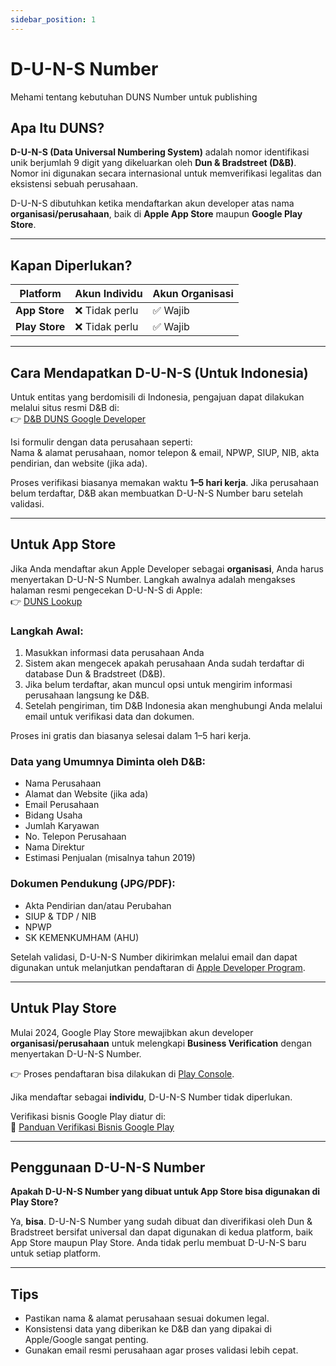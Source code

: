 ```yaml
---
sidebar_position: 1
---
```


# D-U-N-S Number

Mehami tentang kebutuhan DUNS Number untuk publishing

## Apa Itu DUNS?
**D-U-N-S (Data Universal Numbering System)** adalah nomor identifikasi unik berjumlah 9 digit yang dikeluarkan oleh **Dun & Bradstreet (D&B)**. Nomor ini digunakan secara internasional untuk memverifikasi legalitas dan eksistensi sebuah perusahaan.

D-U-N-S dibutuhkan ketika mendaftarkan akun developer atas nama **organisasi/perusahaan**, baik di **Apple App Store** maupun **Google Play Store**.

---

## Kapan Diperlukan?

| Platform        | Akun Individu | Akun Organisasi |
|-----------------|---------------|-----------------|
| **App Store**   | ❌ Tidak perlu | ✅ Wajib         |
| **Play Store**  | ❌ Tidak perlu | ✅ Wajib         |

---

## Cara Mendapatkan D-U-N-S (Untuk Indonesia)

Untuk entitas yang berdomisili di Indonesia, pengajuan dapat dilakukan melalui situs resmi D&B di:  
👉 [D&B DUNS Google Developer](https://dnb.co.id/dunsnumber/google-developer)

Isi formulir dengan data perusahaan seperti:  
Nama & alamat perusahaan, nomor telepon & email, NPWP, SIUP, NIB, akta pendirian, dan website (jika ada).

Proses verifikasi biasanya memakan waktu **1–5 hari kerja**. Jika perusahaan belum terdaftar, D&B akan membuatkan D-U-N-S Number baru setelah validasi.

---

## Untuk App Store

Jika Anda mendaftar akun Apple Developer sebagai **organisasi**, Anda harus menyertakan D-U-N-S Number. Langkah awalnya adalah mengakses halaman resmi pengecekan D-U-N-S di Apple:  
👉 [DUNS Lookup](https://developer.apple.com/enroll/duns-lookup/)

### Langkah Awal:

1. Masukkan informasi data perusahaan Anda
2. Sistem akan mengecek apakah perusahaan Anda sudah terdaftar di database Dun & Bradstreet (D&B).
3. Jika belum terdaftar, akan muncul opsi untuk mengirim informasi perusahaan langsung ke D&B.
4. Setelah pengiriman, tim D&B Indonesia akan menghubungi Anda melalui email untuk verifikasi data dan dokumen.

Proses ini gratis dan biasanya selesai dalam 1–5 hari kerja.

### Data yang Umumnya Diminta oleh D&B:
- Nama Perusahaan  
- Alamat dan Website (jika ada)  
- Email Perusahaan  
- Bidang Usaha
- Jumlah Karyawan  
- No. Telepon Perusahaan
- Nama Direktur  
- Estimasi Penjualan (misalnya tahun 2019)

### Dokumen Pendukung (JPG/PDF):
- Akta Pendirian dan/atau Perubahan  
- SIUP & TDP / NIB  
- NPWP  
- SK KEMENKUMHAM (AHU)

Setelah validasi, D-U-N-S Number dikirimkan melalui email dan dapat digunakan untuk melanjutkan pendaftaran di [Apple Developer Program](https://developer.apple.com/programs/enroll/).

---

## Untuk Play Store

Mulai 2024, Google Play Store mewajibkan akun developer **organisasi/perusahaan** untuk melengkapi **Business Verification** dengan menyertakan D-U-N-S Number.

👉 Proses pendaftaran bisa dilakukan di [Play Console](https://play.google.com/console/signup).

Jika mendaftar sebagai **individu**, D-U-N-S Number tidak diperlukan.

Verifikasi bisnis Google Play diatur di:  
📖 [Panduan Verifikasi Bisnis Google Play](https://support.google.com/googleplay/android-developer/answer/14177239?hl=id)

---

## Penggunaan D-U-N-S Number

**Apakah D-U-N-S Number yang dibuat untuk App Store bisa digunakan di Play Store?**

Ya, **bisa**. D-U-N-S Number yang sudah dibuat dan diverifikasi oleh Dun & Bradstreet bersifat universal dan dapat digunakan di kedua platform, baik App Store maupun Play Store. Anda tidak perlu membuat D-U-N-S baru untuk setiap platform.

---

## Tips

- Pastikan nama & alamat perusahaan sesuai dokumen legal.
- Konsistensi data yang diberikan ke D&B dan yang dipakai di Apple/Google sangat penting.
- Gunakan email resmi perusahaan agar proses validasi lebih cepat.
